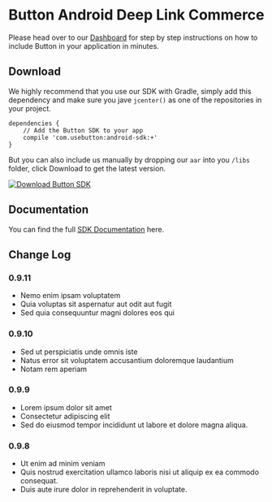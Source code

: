 # Button Android Deep Link Commerce

Please head over to our [Dashboard](https://app.usebutton.com) for step by step instructions on how to include Button in your application in minutes.

## Download
We highly recommend that you use our SDK with Gradle, simply add this dependency and make sure you jave `jcenter()` as one of the repositories in your project.

```
dependencies {
	// Add the Button SDK to your app
	compile 'com.usebutton:android-sdk:+'
}
```

But you can also include us manually by dropping our `aar` into you `/libs` folder, click Download to get the latest version.

[![Download Button SDK](https://api.bintray.com/packages/button/Button/com.usebutton%3Aandroid-sdk/images/download.svg) ](https://bintray.com/button/Button/com.usebutton%3Aandroid-sdk/_latestVersion)


## Documentation

You can find the full [SDK Documentation](http://building.usebutton.com/button-android-public/reference/com/usebutton/sdk/Button.html) here.

## Change Log
### 0.9.11
* Nemo enim ipsam voluptatem 
* Quia voluptas sit aspernatur aut odit aut fugit
* Sed quia consequuntur magni dolores eos qui 
### 0.9.10
* Sed ut perspiciatis unde omnis iste
* Natus error sit voluptatem accusantium doloremque laudantium
* Notam rem aperiam


### 0.9.9

* Lorem ipsum dolor sit amet
* Consectetur adipiscing elit
* Sed do eiusmod tempor incididunt ut labore et dolore magna aliqua. 


### 0.9.8
* Ut enim ad minim veniam
* Quis nostrud exercitation ullamco laboris nisi ut aliquip ex ea commodo consequat. 
* Duis aute irure dolor in reprehenderit in voluptate.